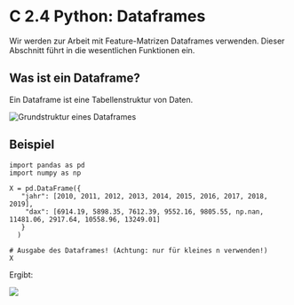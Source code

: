 # C 2.4 Python: Dataframes

Wir werden zur Arbeit mit Feature-Matrizen Dataframes verwenden. Dieser Abschnitt führt in die wesentlichen Funktionen ein.

## Was ist ein Dataframe?

Ein Dataframe ist eine Tabellenstruktur von Daten.

![Grundstruktur eines Dataframes](<../../.gitbook/assets/image (26).png>)

## Beispiel

```
import pandas as pd
import numpy as np

X = pd.DataFrame({
   "jahr": [2010, 2011, 2012, 2013, 2014, 2015, 2016, 2017, 2018, 2019],
    "dax": [6914.19, 5898.35, 7612.39, 9552.16, 9805.55, np.nan, 11481.06, 2917.64, 10558.96, 13249.01] 
   }
  )

# Ausgabe des Dataframes! (Achtung: nur für kleines n verwenden!)
X
```

Ergibt:

![](<../../.gitbook/assets/image (22).png>)

